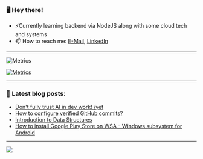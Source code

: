 ### 🖥️ Hey there!

- ⚡Currently learning backend via NodeJS along with some cloud tech and systems
- 📫 How to reach me: [E-Mail](mailto:komnenovic@pm.me), [LinkedIn](https://www.linkedin.com/in/kaumnen/)

-----------------------------------

![Metrics](https://metrics.lecoq.io/kaumnen?template=classic&lines=1&rss=1&base=header%2C%20activity%2C%20community%2C%20repositories%2C%20metadata&base.indepth=false&base.hireable=false&base.skip=false&lines=false&lines.sections=base&lines.repositories.limit=4&lines.history.limit=1&rss=false&rss.source=https%3A%2F%2Fakom.me%2Frss.xml&rss.limit=3&config.timezone=Europe%2FBudapest&config.octicon=true&config.display=columns)

[![Metrics](https://github.com/kaumnen/kaumnen/actions/workflows/metrics.yml/badge.svg)](https://github.com/kaumnen/kaumnen/actions/workflows/metrics.yml)

-----------------------------------
### 📝 Latest blog posts:
- [Don't fully trust AI in dev work! /yet](https://akom.me/dont-fully-trust-ai-in-dev-work-yet)
- [How to configure verified GitHub commits?](https://akom.me/how-to-configure-verified-github-commits)
- [Introduction to Data Structures](https://akom.me/introduction-to-data-structures)
- [How to install Google Play Store on WSA - Windows subsystem for Android](https://akom.me/how-to-install-google-play-store-on-wsa-windows-subsystem-android)
-----------------------------------

![](https://komarev.com/ghpvc/?username=kaumnen)
